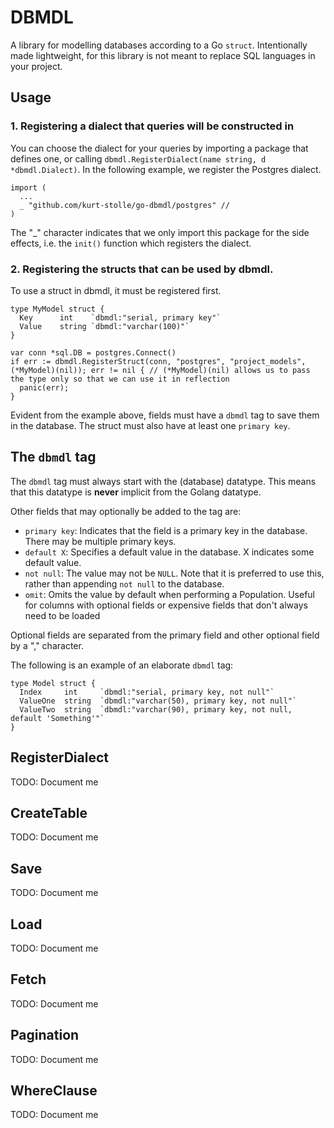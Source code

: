# DBMDL

A library for modelling databases according to a Go `struct`. Intentionally made lightweight, for this library is not meant to replace SQL languages in your project.

## Usage

### 1\. Registering a dialect that queries will be constructed in

You can choose the dialect for your queries by importing a package that defines one, or calling `dbmdl.RegisterDialect(name string, d *dbmdl.Dialect)`. In the following example, we register the Postgres dialect.

```
import (
  ...
  _ "github.com/kurt-stolle/go-dbmdl/postgres" //
)
```

The "\_" character indicates that we only import this package for the side effects, i.e. the `init()` function which registers the dialect.

### 2\. Registering the structs that can be used by dbmdl.

To use a struct in dbmdl, it must be registered first.

```
type MyModel struct {
  Key      int    `dbmdl:"serial, primary key"`
  Value    string `dbmdl:"varchar(100)"`
}

var conn *sql.DB = postgres.Connect()
if err := dbmdl.RegisterStruct(conn, "postgres", "project_models", (*MyModel)(nil)); err != nil { // (*MyModel)(nil) allows us to pass the type only so that we can use it in reflection
  panic(err);
}
```

Evident from the example above, fields must have a `dbmdl` tag to save them in the database. The struct must also have at least one `primary key`.

## The `dbmdl` tag

The `dbmdl` tag must always start with the (database) datatype. This means that this datatype is **never** implicit from the Golang datatype.

Other fields that may optionally be added to the tag are:

- `primary key`: Indicates that the field is a primary key in the database. There may be multiple primary keys.
- `default X`: Specifies a default value in the database. X indicates some default value.
- `not null`: The value may not be `NULL`. Note that it is preferred to use this, rather than appending `not null` to the database.
- `omit`: Omits the value by default when performing a Population. Useful for columns with optional fields or expensive fields that don't always need to be loaded

Optional fields are separated from the primary field and other optional field by a "," character.

The following is an example of an elaborate `dbmdl` tag:

```
type Model struct {
  Index     int     `dbmdl:"serial, primary key, not null"`
  ValueOne  string  `dbmdl:"varchar(50), primary key, not null"`
  ValueTwo  string  `dbmdl:"varchar(90), primary key, not null, default 'Something'"`
}
```

## RegisterDialect

TODO: Document me

## CreateTable

TODO: Document me

## Save

TODO: Document me

## Load

TODO: Document me

## Fetch

TODO: Document me


## Pagination

TODO: Document me

## WhereClause

TODO: Document me

